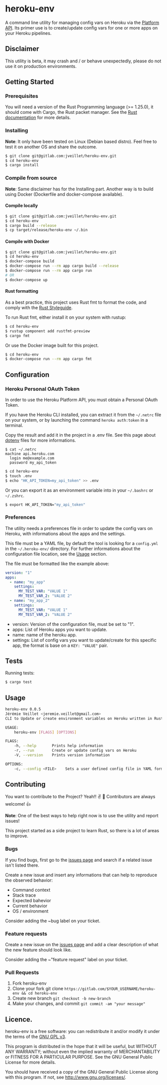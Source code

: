 # heroku-env

A command line utility for managing config vars on Heroku via the [Platform
API](https://devcenter.heroku.com/categories/platform-api). Its primer use is to create/update config vars for one or
more apps on your Heroku pipelines.

## Disclaimer

This utility is beta, it may crash and / or behave unexpectedly, please do not use it on production
environments.

## Getting Started

### Prerequisites

You will need a version of the Rust Programming language (>= 1.25.0), it should come with Cargo, the Rust packet manager.
See the [Rust documentation](https://doc.rust-lang.org/cargo/getting-started/installation.html) for more details.

### Installing

**Note**: It only have been tested on Linux (Debian based distro). Feel free to test it on another OS
and share the outcome.

```bash
$ git clone git@gitlab.com:jveillet/heroku-env.git
$ cd heroku-env
$ cargo install
```

### Compile from source

**Note**: Same disclaimer has for the Installing part.
Another way is to build using Docker (Dockerfile and docker-compose available).

#### Compile locally

```bash
$ git clone git@gitlab.com:jveillet/heroku-env.git
$ cd heroku-env
$ cargo build --release
$ cp target/release/heroku-env ~/.bin
```

#### Compile with Docker

```bash
$ git clone git@gitlab.com:jveillet/heroku-env.git
$ cd heroku-env
$ docker-compose build
$ docker-compose run --rm app cargo build --release
$ docker-compose run --rm app cargo run
# OR
$ docker-compose up
```

#### Rust formatting

As a best practice, this project uses Rust fmt to format the code, and comply with the [Rust
Styleguide](https://github.com/rust-lang-nursery/fmt-rfcs).

To run Rust fmt, either install it on your system with rustup:

```bash
$ cd heroku-env
$ rustup component add rustfmt-preview
$ cargo fmt
```

Or use the Docker image built for this project.

```bash
$ cd heroku-env
$ docker-compose run --rm app cargo fmt
```

## Configuration

### Heroku Personal OAuth Token

In order to use the Heroku Platform API, you must obtain a Personal OAuth Token.

If you have the Heroku CLI installed, you can extract it from the `~/.netrc` file on your system, or by launching the
command `heroku auth:token` in a terminal.

Copy the result and add it in the project in a .env file.
See this page about [dotenv](https://github.com/purpliminal/rust-dotenv) files for more informations.

```
$ cat ~/.netrc
machine api.heroku.com
  login me@example.com
  password my_api_token
```

```bash
$ cd heroku-env
$ touch .env
$ echo "HK_API_TOKEN=my_api_token" >> .env
```

Or you can export it as an environment variable into in your `~/.bashrc` or `~/.zshrc`.

```bash
$ export HK_API_TOKEN="my_api_token"
```

### Preferences

The utility needs a preferences file in order to update the config vars on Heroku, with informations about the apps and
the settings.

This file must be a YAML file, by default the tool is looking for a `config.yml` in the `~/.heroku-env/` directory.
For further informations about the configuration file location, see the [Usage](#Usage) section.

The file must be formatted like the example above:

```yaml
version: "1"
apps:
  - name: "my_app"
    settings:
      MY_TEST_VAR: "VALUE 1"
      MY_TEST_VAR_2: "VALUE 2"
  - name: "my_app_2"
    settings:
      MY_TEST_VAR: "VALUE 1"
      MY_TEST_VAR_2: "VALUE 2"
```

* version: Version of the configuration file, must be set to "1".
* apps: List of Heroku apps you want to update.
* name: name of the heroku app.
* settings: List of config vars you want to update/create for this specific app, the format is base on a `KEY: "VALUE"` pair.

## Tests

Running tests:

```bash
$ cargo test
```

## Usage

```bash
heroku-env 0.0.5
Jérémie Veillet <jeremie.veillet@gmail.com>
CLI to Update or create environment variables on Heroku written in Rust.

USAGE:
    heroku-env [FLAGS] [OPTIONS]

FLAGS:
    -h, --help       Prints help information
    -r, --run        Create or update config vars on Heroku
    -V, --version    Prints version information

OPTIONS:
    -c, --config <FILE>    Sets a user defined config file in YAML format
```

## Contributing

You want to contribute to the Project? Yeah!! :v: 🎉  Contributors are always welcome! :thumbsup:

**Note**: One of the best ways to help right now is to use the utility and report issues!

This project started as a side project to learn Rust, so there is a lot of areas to improve.

### Bugs

If you find bugs, first go to the [issues page](https://gitlab.com/jveillet/heroku-env/issues) and search if a related issue isn't listed there.

Create a new issue and insert any informations that can help to reproduce the observed behavior:
* Command context
* Stack trace
* Expected bahevior
* Current behavior
* OS / environment

Consider adding the ~bug label on your ticket.

### Feature requests

Create a new issue on the [issues page](https://gitlab.com/jveillet/heroku-env/issues) and add a clear description of what the new feature should look like.

Consider adding the ~"feature request" label on your ticket.

### Pull Requests

1. Fork heroku-env
2. Clone your fork git clone `https://gitlab.com/$YOUR_USERNAME/heroku-env && cd heroku-env`
3. Create new branch `git checkout -b new-branch`
4. Make your changes, and commit `git commit -am "your message"`

## Licence.

heroku-env is a free software: you can redistribute it and/or modify it under the terms of the [GNU GPL v3](LICENCE).

This program is distributed in the hope that it will be useful, but WITHOUT ANY WARRANTY; without even the implied warranty of MERCHANTABILITY or FITNESS FOR A PARTICULAR PURPOSE. See the GNU General Public License for more details.

You should have received a copy of the GNU General Public License along with this program. If not, see http://www.gnu.org/licenses/.

